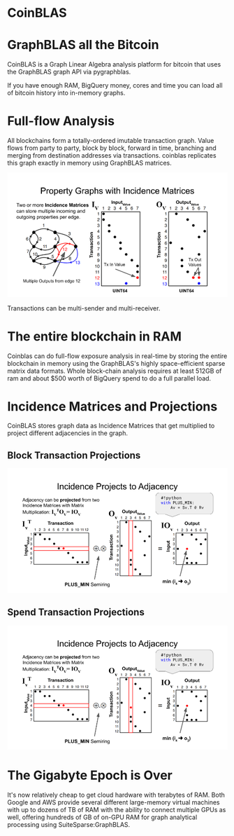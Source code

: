 # CoinBLAS

# GraphBLAS all the Bitcoin

CoinBLAS is a Graph Linear Algebra analysis platform for bitcoin that
uses the GraphBLAS graph API via pygraphblas.

If you have enough RAM, BigQuery money, cores and time you can load
all of bitcoin history into in-memory graphs.

# Full-flow Analysis

All blockchains form a totally-ordered imutable transaction graph.
Value flows from party to party, block by block, forward in time,
branching and merging from destination addresses via transactions.
coinblas replicates this graph exactly in memory using GraphBLAS
matrices.

![Two incidence matrices encode a bitcoin graph](./docs/Incidence.png)


Transactions can be multi-sender and multi-receiver.

# The entire blockchain in RAM

Coinblas can do full-flow exposure analysis in real-time by storing
the entire blockchain in memory using the GraphBLAS's highly
space-efficient sparse matrix data formats.  Whole block-chain
analysis requires at least 512GB of ram and about $500 worth of
BigQuery spend to do a full parallel load.

# Incidence Matrices and Projections

CoinBLAS stores graph data as Incidence Matrices that get multiplied
to project different adjacencies in the graph.

## Block Transaction Projections

![Input Output Adjacency projection](./docs/IOProjection.png)

## Spend Transaction Projections

![Input Output Adjacency projection](./docs/IOProjection.png)

# The Gigabyte Epoch is Over

It's now relatively cheap to get cloud hardware with terabytes of
RAM.  Both Google and AWS provide several different large-memory
virtual machines with up to dozens of TB of RAM with the ability to
connect multiple GPUs as well, offering hundreds of GB of on-GPU RAM
for graph analytical processing using SuiteSparse:GraphBLAS.
